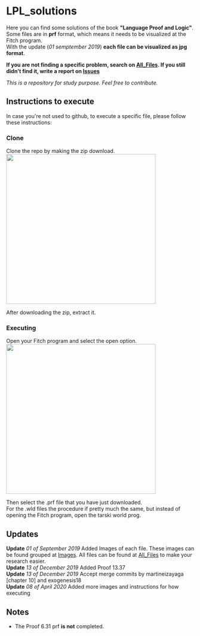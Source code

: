 # LPL_solutions
Here you can find some solutions of the book __"Language Proof and Logic"__.  
Some files are in __prf__ format, which means it needs to be visualized at the Fitch program.  
With the update (_01 semptember 2019_) __each file can be visualized as jpg format__.  
  
__If you are not finding a specific problem, search on [All_Files](https://github.com/Jumaruba/LPL-solutions/tree/master/All_Files). If you still didn't find it, write a report on [Issues](https://github.com/Jumaruba/LPL-solutions/issues)__

_This is a repository for study purpose. Feel free to contribute._

## Instructions to execute 

In case you're not used to github, to execute a specific file, please follow these instructions: 

### Clone
Clone the repo by making the zip download.    
<img src="https://i.imgur.com/SJe3KyM.png" width=400 >  

After downloading the zip, extract it. 

### Executing 

Open your Fitch program and select the open option.   
<img src="https://imgur.com/4WNJP2C.png " width=400 >

Then select the .prf file that you have just downloaded.   
For the .wld files the procedure if pretty much the same, but instead of opening the Fitch program, open the tarski world prog. 
## Updates

__Update__ _01 of September 2019_ Added Images of each file. These images can be found grouped at [Images](https://github.com/Jumaruba/LPL-solutions/tree/master/Images). All files can be found at [All_Files](https://github.com/Jumaruba/LPL-solutions/tree/master/All_Files) to make your research easier.  
__Update__ _13 of December 2019_ Added Proof 13.37  
__Update__ _13 of December 2019_ Accept merge commits by martineizayaga [chapter 10] and exogenesis18    
__Update__ _08 of April 2020_ Added more images and instructions for how executing  

## Notes 

- The Proof 6.31 prf __is not__ completed.


